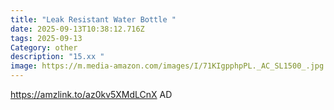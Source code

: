 ```yaml
---
title: "Leak Resistant Water Bottle "
date: 2025-09-13T10:38:12.716Z
tags: 2025-09-13
Category: other
description: "15.xx "
image: https://m.media-amazon.com/images/I/71KIgpphpPL._AC_SL1500_.jpg
---
```

https://amzlink.to/az0kv5XMdLCnX
AD